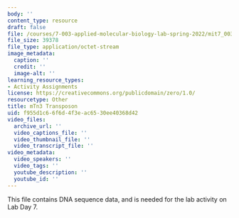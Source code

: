 ```yaml
---
body: ''
content_type: resource
draft: false
file: /courses/7-003-applied-molecular-biology-lab-spring-2022/mit7_003_s22_day07_mtn3.dna
file_size: 39378
file_type: application/octet-stream
image_metadata:
  caption: ''
  credit: ''
  image-alt: ''
learning_resource_types:
- Activity Assignments
license: https://creativecommons.org/publicdomain/zero/1.0/
resourcetype: Other
title: mTn3 Transposon
uid: f955d1c6-6f6d-4f3e-ac65-30ee40368d42
video_files:
  archive_url: ''
  video_captions_file: ''
  video_thumbnail_file: ''
  video_transcript_file: ''
video_metadata:
  video_speakers: ''
  video_tags: ''
  youtube_description: ''
  youtube_id: ''
---
```

This file contains DNA sequence data, and is needed for the lab activity on Lab Day 7.
